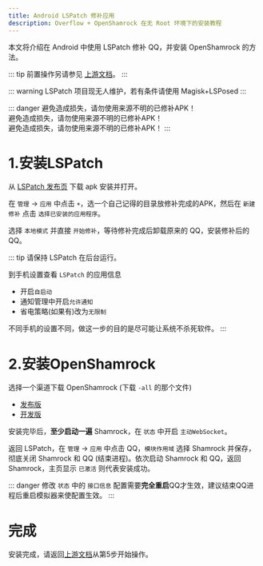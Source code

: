 ```yaml
---
title: Android LSPatch 修补应用
description: Overflow + OpenShamrock 在无 Root 环境下的安装教程
---
```


本文将介绍在 Android 中使用 LSPatch 修补 QQ，并安装 OpenShamrock 的方法。

::: tip
前置操作另请参见 [上游文档](android.md)。
:::

::: warning
LSPatch 项目现无人维护，若有条件请使用 Magisk+LSPosed
:::

::: danger
避免造成损失，请勿使用来源不明的已修补APK！  
避免造成损失，请勿使用来源不明的已修补APK！  
避免造成损失，请勿使用来源不明的已修补APK！
:::

# 1.安装LSPatch

从 [LSPatch 发布页](https://github.com/LSPosed/LSPatch/releases) 下载 apk 安装并打开。

在 `管理` -> `应用` 中点击 `+`，选一个自己记得的目录放修补完成的APK，然后在 `新建修补` 点击 `选择已安装的应用程序`。

选择 `本地模式` 并直接 `开始修补`，等待修补完成后卸载原来的 QQ，安装修补后的 QQ。

::: tip
请保持 LSPatch 在后台运行。

到手机设置查看 `LSPatch` 的应用信息
+ 开启`自启动`
+ 通知管理中开启`允许通知`
+ 省电策略(如果有)改为`无限制`

不同手机的设置不同，做这一步的目的是尽可能让系统不杀死软件。
:::

# 2.安装OpenShamrock

选择一个渠道下载 OpenShamrock (下载 `-all` 的那个文件)
+ [发布版](https://github.com/whitechi73/OpenShamrock/releases)
+ [开发版](https://github.com/whitechi73/OpenShamrock/actions/workflows/build-apk.yml)

安装完毕后，**至少启动一遍** Shamrock，在 `状态` 中开启 `主动WebSocket`。

返回 LSPatch，在 `管理` -> `应用` 中点击 QQ，`模块作用域` 选择 Shamrock 并保存，彻底关闭 Shamrock 和 QQ (结束进程)。依次启动 Shamrock 和 QQ，返回 Shamrock，主页显示 `已激活` 则代表安装成功。

::: danger
修改 `状态` 中的 `接口信息` 配置需要**完全重启**QQ才生效，建议结束QQ进程后重启模拟器来使配置生效。
:::

# 完成

安装完成，请返回[上游文档](android.md)从第5步开始操作。
